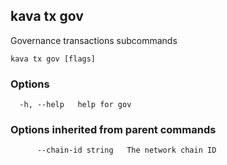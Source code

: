 <!--
title: gov
order: 0
-->
## kava tx gov

Governance transactions subcommands

```
kava tx gov [flags]
```

### Options

```
  -h, --help   help for gov
```

### Options inherited from parent commands

```
      --chain-id string   The network chain ID
```

